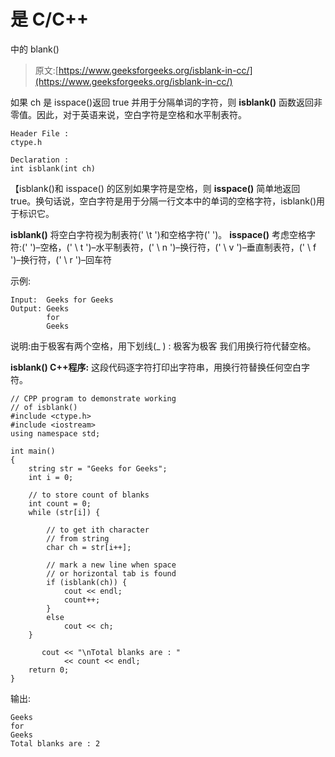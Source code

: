 # 是 C/C++

中的 blank()

> 原文:[https://www.geeksforgeeks.org/isblank-in-cc/](https://www.geeksforgeeks.org/isblank-in-cc/)

如果 ch 是 isspace()返回 true 并用于分隔单词的字符，则 **isblank()** 函数返回非零值。因此，对于英语来说，空白字符是空格和水平制表符。

```
Header File : 
ctype.h

Declaration : 
int isblank(int ch)

```

【isblank()和 isspace()
的区别如果字符是空格，则 **isspace()** 简单地返回 true。换句话说，空白字符是用于分隔一行文本中的单词的空格字符，isblank()用于标识它。

**isblank()** 将空白字符视为制表符(' \t ')和空格字符(' ')。
**isspace()** 考虑空格字符:(' ')–空格，(' \ t ')–水平制表符，(' \ n ')–换行符，(' \ v ')–垂直制表符，(' \ f ')–换行符，(' \ r ')–回车符

示例:

```
Input:  Geeks for Geeks
Output: Geeks
        for 
        Geeks

```

说明:由于极客有两个空格，用下划线(_ ) :
极客为极客
我们用换行符代替空格。

**isblank() C++程序:**
这段代码逐字符打印出字符串，用换行符替换任何空白字符。

```
// CPP program to demonstrate working
// of isblank()
#include <ctype.h>
#include <iostream>
using namespace std;

int main()
{
    string str = "Geeks for Geeks";
    int i = 0;

    // to store count of blanks
    int count = 0;
    while (str[i]) {

        // to get ith character
        // from string
        char ch = str[i++];

        // mark a new line when space
        // or horizontal tab is found
        if (isblank(ch)) {
            cout << endl;
            count++;
        }
        else
            cout << ch;
    }

       cout << "\nTotal blanks are : "
            << count << endl;
    return 0;
}
```

输出:

```
Geeks
for
Geeks
Total blanks are : 2

```